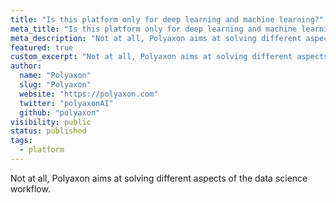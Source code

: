 ```yaml
---
title: "Is this platform only for deep learning and machine learning?"
meta_title: "Is this platform only for deep learning and machine learning? - FAQ"
meta_description: "Not at all, Polyaxon aims at solving different aspects of the data science workflow."
featured: true
custom_excerpt: "Not at all, Polyaxon aims at solving different aspects of the data science workflow."
author:
  name: "Polyaxon"
  slug: "Polyaxon"
  website: "https://polyaxon.com"
  twitter: "polyaxonAI"
  github: "polyaxon"
visibility: public
status: published
tags:
  - platform
---
```


Not at all, Polyaxon aims at solving different aspects of the data science workflow.
